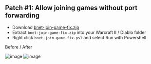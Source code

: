 Patch #1: Allow joining games without port forwarding
-----------------
 - Download [bnet-join-game-fix.zip](https://downgit.github.io/#/home?url=https://github.com/FunkyFr3sh/Warcraft-II-Powershell-Patches/blob/main/bnet-join-game-fix.ps1)
 - Extract `bnet-join-game-fix.zip` into your Warcraft II / Diablo folder
 - Right click `bnet-join-game-fix.ps1` and select Run with Powershell


Before / After

![image](https://github.com/FunkyFr3sh/Warcraft-II-Powershell-Patches/assets/8355237/3b0b7684-bcdb-48cf-b7f9-04055a953a92) ![image](https://github.com/FunkyFr3sh/Warcraft-II-Powershell-Patches/assets/8355237/d5c58a4c-b2f0-4915-8459-5da5fd0a099f)


